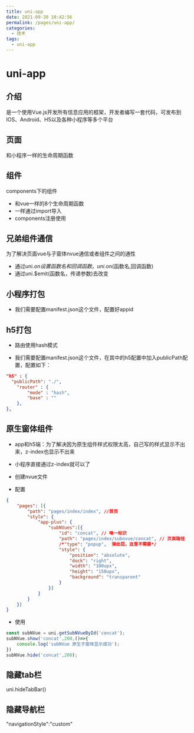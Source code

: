 ```yaml
---
title: uni-app
date: 2021-09-30 10:42:56
permalink: /pages/uni-app/
categories:
  - 技术
tags:
  - uni-app
---
```

# uni-app

## 介绍

是一个使用Vue.js开发所有信息应用的框架，开发者编写一套代码，可发布到IOS、Android、H5以及各种小程序等多个平台



## 页面

和小程序一样的生命周期函数



## 组件

components下的组件

- 和vue一样的8个生命周期函数
- 一样通过import导入
- components注册使用



## 兄弟组件通信

为了解决页面vue与子窗体nvue通信或者组件之间的通性

- 通过uni.$on设置函数名和回调函数，uni.$on(函数名,回调函数)
- 通过uni.$emit(函数名，传递参数)去改变



## 小程序打包

- 我们需要配置manifest.json这个文件，配置好appid



## h5打包

- 路由使用hash模式

- 我们需要配置manifest.json这个文件，在其中的h5配置中加入publicPath配置，配置如下：

```json
"h5" : {
  "publicPath": "./",
    "router" : {
        "mode" : "hash",
        "base" : ""
    },
},
```



## 原生窗体组件

- app和h5端：为了解决因为原生组件样式权限太高，自己写的样式显示不出来，z-index也显示不出来
- 小程序直接通过z-index就可以了

- 创建nvue文件
- 配置

```json
{  
    "pages": [{  
        "path": "pages/index/index", //首页  
        "style": {  
            "app-plus": {  
                "subNVues":[{  
                    "id": "concat", // 唯一标识  
                    "path": "pages/index/subnvue/concat", // 页面路径  
                    /*"type": "popup",  弹出层，这里不需要*/  
                    "style": {  
                        "position": "absolute",  
                        "dock": "right",  
                        "width": "100upx",  
                        "height": "150upx",  
                        "background": "transparent"  
                    }  
                }]  
            }  
        }  
    }]  
}

```

- 使用

```javascript
const subNVue = uni.getSubNVueById('concat');
subNVue.show('concat',200,()=>{
    console.log('subNVue 原生子窗体显示成功');
})
subNVue.hide('concat',200);
```



## 隐藏tab栏

uni.hideTabBar()



## 隐藏导航栏

"navigationStyle":"custom"